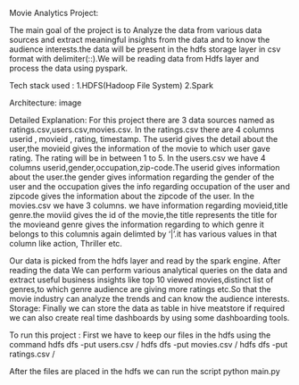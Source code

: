Movie Analytics Project:

The main goal of the project is to Analyze the data from various data sources and extract meaningful insights from the data and to know the audience interests.the data will be present in the hdfs storage layer in csv format with delimiter(::).We will be reading data from Hdfs layer and process the data using pyspark.

Tech stack used : 1.HDFS(Hadoop File System) 2.Spark

Architecture: image

Detailed Explanation: For this project there are 3 data sources named as ratings.csv,users.csv,movies.csv. In the ratings.csv there are 4 columns userid , movieid , rating, timestamp. The userid gives the detail about the user,the movieid gives the information of the movie to which user gave rating. The rating will be in between 1 to 5. In the users.csv we have 4 columns userid,gender,occupation,zip-code.The userid gives information about the user.the gender gives information regarding the gender of the user and the occupation gives the info regarding occupation of the user and zipcode gives the information about the zipcode of the user. In the movies.csv we have 3 columns. we have information regarding movieid,title genre.the moviid gives the id of the movie,the title represents the title for the movieand genre gives the information regarding to which genre it belongs to this columnis again delimted by ‘|’.it has various values in that column like action, Thriller etc.

Our data is picked from the hdfs layer and read by the spark engine. After reading the data We can perform various analytical queries on the data and extract useful business insights like top 10 viewed movies,distinct list of genres,to which genre audience are giving more ratings etc.So that the movie industry can analyze the trends and can know the audience interests. Storage: Finally we can store the data as table in hive meatstore if required we can also create real time dashboards by using some dashboarding tools.

To run this project : First we have to keep our files in the hdfs using the command hdfs dfs -put users.csv / hdfs dfs -put movies.csv / hdfs dfs -put ratings.csv /

After the files are placed in the hdfs we can run the script python main.py
